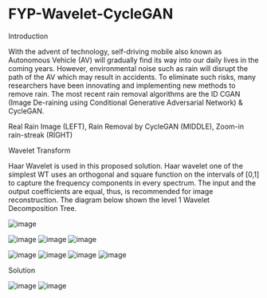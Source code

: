 # FYP-Wavelet-CycleGAN

Introduction

With the advent of technology, self-driving mobile also known as Autonomous Vehicle (AV) will gradually find its way into our daily lives in the coming years. However, environmental noise such as rain will disrupt the path of the AV which may result in accidents. To eliminate such risks, many researchers have been innovating and implementing new methods to remove rain. The most recent rain removal algorithms are the ID CGAN (Image De-raining using Conditional Generative Adversarial Network) & CycleGAN.

Real Rain Image (LEFT), Rain Removal by CycleGAN (MIDDLE), Zoom-in rain-streak (RIGHT)

Wavelet Transform

Haar Wavelet is used in this proposed solution. Haar wavelet one of the simplest WT uses an orthogonal and square function on the intervals of [0,1] to capture the frequency components in every spectrum. The input and the output coefficients are equal, thus, is recommended for image reconstruction. The diagram below shown the level 1 Wavelet Decomposition Tree.

![image](https://user-images.githubusercontent.com/78581569/216279525-ddef9b4a-c152-460b-84f1-a8a2afe6eb2e.png)


![image](https://user-images.githubusercontent.com/78581569/216276887-1d614649-5bd0-470d-b559-524d081280c7.png) 
![image](https://user-images.githubusercontent.com/78581569/216276918-e0443fe3-0904-4dba-8e4a-1ae6b2ab3131.png) 
![image](https://user-images.githubusercontent.com/78581569/216277033-1d98d669-ce7f-4adb-9c40-b8ea8393ce5a.png)


![image](https://user-images.githubusercontent.com/78581569/216277721-c84bb99d-6bf2-4c94-a7ef-e4741c41a9b6.png)
![image](https://user-images.githubusercontent.com/78581569/216277743-90e827cb-a7c7-4611-b8ec-22b8b092f64d.png)
![image](https://user-images.githubusercontent.com/78581569/216277771-83d4544e-c77d-487d-89c5-3c3ab43604b7.png)
![image](https://user-images.githubusercontent.com/78581569/216277795-a9f14d2a-8629-4b61-b7a8-4a548f33afd0.png)


Solution

![image](https://user-images.githubusercontent.com/78581569/216277954-586da1e0-47e2-489b-a0e1-ae3b446abf96.png)
![image](https://user-images.githubusercontent.com/78581569/216277991-e6f4ae87-ab2c-4a7d-8e18-7e91ce788447.png)



